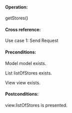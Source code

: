 #### Operation: 

getStores() 

#### Cross reference: 

Use case 1: Send Request 

#### Preconditions: 

Model model exists.

List listOfStores exists. 

View view exists. 

#### Postconditions: 

view.listOfStores is presented. 
